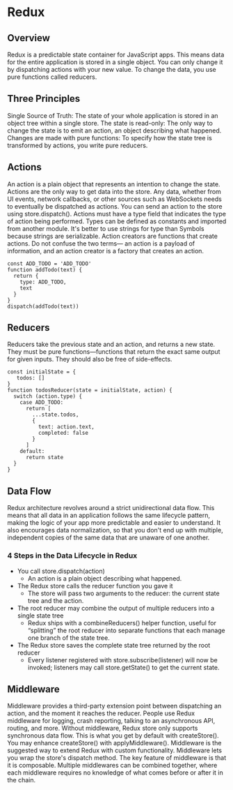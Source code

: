 # Redux


## Overview
Redux is a predictable state container for JavaScript apps. This means data for the entire application is stored in a single object. You can only change it by dispatching actions with your new value. To change the data, you use pure functions called reducers.

## Three Principles
Single Source of Truth: The state of your whole application is stored in an object tree within a single store. 
The state is read-only: The only way to change the state is to emit an action, an object describing what happened. 
Changes are made with pure functions: To specify how the state tree is transformed by actions, you write pure reducers. 

## Actions
An action is a plain object that represents an intention to change the state. Actions are the only way to get data into the store. Any data, whether from UI events, network callbacks, or other sources such as WebSockets needs to eventually be dispatched as actions. You can send an action to the store using store.dispatch().
Actions must have a type field that indicates the type of action being performed. Types can be defined as constants and imported from another module. It's better to use strings for type than Symbols because strings are serializable.
Action creators are functions that create actions. Do not confuse the two terms— an action is a payload of information, and an action creator is a factory that creates an action. 
```
const ADD_TODO = 'ADD_TODO'
function addTodo(text) {
  return {
    type: ADD_TODO,
    text
  }
}
dispatch(addTodo(text))
```

## Reducers
Reducers take the previous state and an action, and returns a new state. They must be pure functions—functions that return the exact same output for given inputs. They should also be free of side-effects.  
```
const initialState = {
   todos: []
}
function todosReducer(state = initialState, action) {
  switch (action.type) {
    case ADD_TODO:
      return [
        ...state.todos,
        {
          text: action.text,
          completed: false
        }
      ]
    default:
      return state
  }
}
```

## Data Flow
Redux architecture revolves around a strict unidirectional data flow. This means that all data in an application follows the same lifecycle pattern, making the logic of your app more predictable and easier to understand. It also encourages data normalization, so that you don't end up with multiple, independent copies of the same data that are unaware of one another.
### 4 Steps in the Data Lifecycle in Redux
* You call store.dispatch(action)
    * An action is a plain object describing what happened.
* The Redux store calls the reducer function you gave it
    * The store will pass two arguments to the reducer: the current state tree and the action.
* The root reducer may combine the output of multiple reducers into a single state tree
    * Redux ships with a combineReducers() helper function, useful for “splitting” the root reducer into separate functions that each manage one branch of the state tree.
* The Redux store saves the complete state tree returned by the root reducer
    * Every listener registered with store.subscribe(listener) will now be invoked; listeners may call store.getState() to get the current state.

## Middleware

Middleware provides a third-party extension point between dispatching an action, and the moment it reaches the reducer. People use Redux middleware for logging, crash reporting, talking to an asynchronous API, routing, and more. Without middleware, Redux store only supports synchronous data flow. This is what you get by default with createStore(). You may enhance createStore() with applyMiddleware().
Middleware is the suggested way to extend Redux with custom functionality. Middleware lets you wrap the store's dispatch method. The key feature of middleware is that it is composable. Multiple middlewares can be combined together, where each middleware requires no knowledge of what comes before or after it in the chain.  
